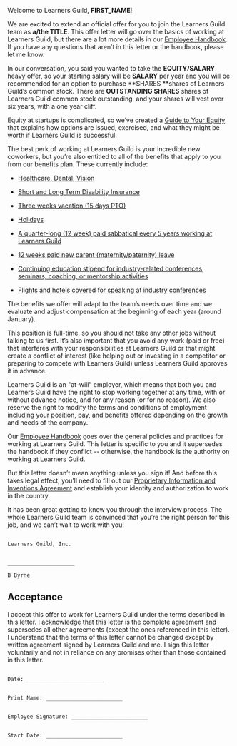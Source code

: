 Welcome to Learners Guild, **FIRST_NAME**!

We are excited to extend an official offer for you to join the Learners Guild team as **a/the TITLE**. This offer letter will go over the basics of working at Learners Guild, but there are a lot more details in our [Employee Handbook](https://github.com/LearnersGuild/guide). If you have any questions that aren’t in this letter or the handbook, please let me know.

In our conversation, you said you wanted to take the **EQUITY/SALARY** heavy offer, so your starting salary will be **SALARY** per year and you will be recommended for an option to purchase **SHARES **shares of Learners Guild’s common stock. There are **OUTSTANDING SHARES** shares of Learners Guild common stock outstanding, and your shares will vest over six years, with a one year cliff.

Equity at startups is complicated, so we’ve created a [Guide to Your Equity](https://github.com/LearnersGuild/guide/blob/master/Hiring%20Documents/Guide%20to%20Your%20Equity.md) that explains how options are issued, exercised, and what they might be worth if Learners Guild is successful.

The best perk of working at Learners Guild is your incredible new coworkers, but you’re also entitled to all of the benefits that apply to you from our benefits plan. These currently include:

* [Healthcare, Dental, Vision](https://github.com/LearnersGuild/guide/blob/master/Benefits%20and%20Perks/Healthcare%20and%20Disability%20Insurance.md)

* [Short and Long Term Disability Insurance](https://github.com/LearnersGuild/guide/blob/master/Benefits%20and%20Perks/Healthcare%20and%20Disability%20Insurance.md)

* [Three weeks vacation (15 days PTO)](https://github.com/LearnersGuild/guide/blob/master/Benefits%20and%20Perks/Vacation%20and%20Sick%20Leave.md)

* [Holidays](https://github.com/LearnersGuild/guide/blob/master/Benefits%20and%20Perks/Holiday%20List.md)

* [A quarter-long (12 week) paid sabbatical every 5 years working at Learners Guild](https://github.com/LearnersGuild/guide/blob/master/Benefits%20and%20Perks/Sabbatical.md)

* [12 weeks paid new parent (maternity/paternity) leave](https://github.com/LearnersGuild/guide/blob/master/Benefits%20and%20Perks/New%20Parent%20Leave.md)

* [Continuing education stipend for industry-related conferences, seminars, coaching, or mentorship activities](https://github.com/LearnersGuild/guide/blob/master/Benefits%20and%20Perks/Continuing%20Education.md)

* [Flights and hotels covered for speaking at industry conferences](https://github.com/LearnersGuild/guide/blob/master/Benefits%20and%20Perks/Continuing%20Education.md)

The benefits we offer will adapt to the team’s needs over time and we evaluate and adjust compensation at the beginning of each year (around January).

This position is full-time, so you should not take any other jobs without talking to us first. It’s also important that you avoid any work (paid or free) that interferes with your responsibilities at Learners Guild or that might create a conflict of interest (like helping out or investing in a competitor or preparing to compete with Learners Guild) unless Learners Guild approves it in advance.

Learners Guild is an "at-will" employer, which means that both you and Learners Guild have the right to stop working together at any time, with or without advance notice, and for any reason (or for no reason). We also reserve the right to modify the terms and conditions of employment including your position, pay, and benefits offered depending on the growth and needs of the company.

Our [Employee Handbook](https://github.com/LearnersGuild/guide) goes over the general policies and practices for working at Learners Guild. This letter is specific to you and it supersedes the handbook if they conflict -- otherwise, the handbook is the authority on working at Learners Guild.

But this letter doesn’t mean anything unless you sign it! And before this takes legal effect, you’ll need to fill out our [Proprietary Information and Inventions Agreement](https://github.com/LearnersGuild/guide/blob/master/Hiring%20Documents/Employee%20Proprietary%20Information%20and%20Inventions%20Assignment%20Agreement%20(NDA).doc.md) and establish your identity and authorization to work in the country.

It has been great getting to know you through the interview process. The whole Learners Guild team is convinced that you’re the right person for this job, and we can’t wait to work with you!
```

Learners Guild, Inc.


_____________________

B Byrne
```

## Acceptance

I accept this offer to work for Learners Guild under the terms described in this letter. I acknowledge that this letter is the complete agreement and supersedes all other agreements (except the ones referenced in this letter). I understand that the terms of this letter cannot be changed except by written agreement signed by Learners Guild and me. I sign this letter voluntarily and not in reliance on any promises other than those contained in this letter.

```

Date: ________________________


Print Name: ________________________


Employee Signature: ________________________


Start Date: ________________________

```
